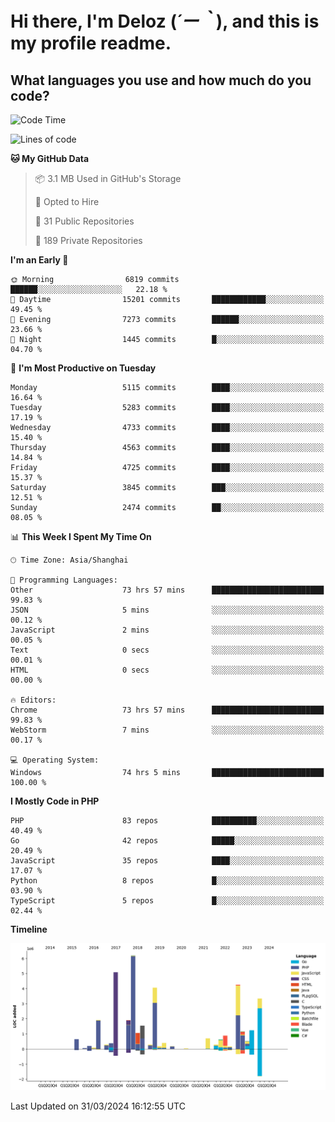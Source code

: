 # **Hi there, I'm Deloz (*´ー｀*), and this is my profile readme.**

## **What languages you use and how much do you code?**

<!--START_SECTION:waka-->
![Code Time](http://img.shields.io/badge/Code%20Time-3%2C635%20hrs%2036%20mins-blue)

![Lines of code](https://img.shields.io/badge/From%20Hello%20World%20I%27ve%20Written-37.5%20million%20lines%20of%20code-blue)

**🐱 My GitHub Data** 

> 📦 3.1 MB Used in GitHub's Storage 
 > 
> 💼 Opted to Hire
 > 
> 📜 31 Public Repositories 
 > 
> 🔑 189 Private Repositories 
 > 
**I'm an Early 🐤** 

```text
🌞 Morning                6819 commits        ██████░░░░░░░░░░░░░░░░░░░   22.18 % 
🌆 Daytime                15201 commits       ████████████░░░░░░░░░░░░░   49.45 % 
🌃 Evening                7273 commits        ██████░░░░░░░░░░░░░░░░░░░   23.66 % 
🌙 Night                  1445 commits        █░░░░░░░░░░░░░░░░░░░░░░░░   04.70 % 
```
📅 **I'm Most Productive on Tuesday** 

```text
Monday                   5115 commits        ████░░░░░░░░░░░░░░░░░░░░░   16.64 % 
Tuesday                  5283 commits        ████░░░░░░░░░░░░░░░░░░░░░   17.19 % 
Wednesday                4733 commits        ████░░░░░░░░░░░░░░░░░░░░░   15.40 % 
Thursday                 4563 commits        ████░░░░░░░░░░░░░░░░░░░░░   14.84 % 
Friday                   4725 commits        ████░░░░░░░░░░░░░░░░░░░░░   15.37 % 
Saturday                 3845 commits        ███░░░░░░░░░░░░░░░░░░░░░░   12.51 % 
Sunday                   2474 commits        ██░░░░░░░░░░░░░░░░░░░░░░░   08.05 % 
```


📊 **This Week I Spent My Time On** 

```text
🕑︎ Time Zone: Asia/Shanghai

💬 Programming Languages: 
Other                    73 hrs 57 mins      █████████████████████████   99.83 % 
JSON                     5 mins              ░░░░░░░░░░░░░░░░░░░░░░░░░   00.12 % 
JavaScript               2 mins              ░░░░░░░░░░░░░░░░░░░░░░░░░   00.05 % 
Text                     0 secs              ░░░░░░░░░░░░░░░░░░░░░░░░░   00.01 % 
HTML                     0 secs              ░░░░░░░░░░░░░░░░░░░░░░░░░   00.00 % 

🔥 Editors: 
Chrome                   73 hrs 57 mins      █████████████████████████   99.83 % 
WebStorm                 7 mins              ░░░░░░░░░░░░░░░░░░░░░░░░░   00.17 % 

💻 Operating System: 
Windows                  74 hrs 5 mins       █████████████████████████   100.00 % 
```

**I Mostly Code in PHP** 

```text
PHP                      83 repos            ██████████░░░░░░░░░░░░░░░   40.49 % 
Go                       42 repos            █████░░░░░░░░░░░░░░░░░░░░   20.49 % 
JavaScript               35 repos            ████░░░░░░░░░░░░░░░░░░░░░   17.07 % 
Python                   8 repos             █░░░░░░░░░░░░░░░░░░░░░░░░   03.90 % 
TypeScript               5 repos             █░░░░░░░░░░░░░░░░░░░░░░░░   02.44 % 
```



**Timeline**

![Lines of Code chart](https://raw.githubusercontent.com/deloz/deloz/main/assets/bar_graph.png)


 Last Updated on 31/03/2024 16:12:55 UTC
<!--END_SECTION:waka-->

